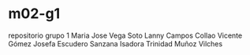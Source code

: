 # m02-g1
repositorio grupo 1
Maria Jose Vega Soto
Lanny Campos Collao
Vicente Gómez
Josefa Escudero Sanzana
Isadora Trinidad Muñoz Vilches